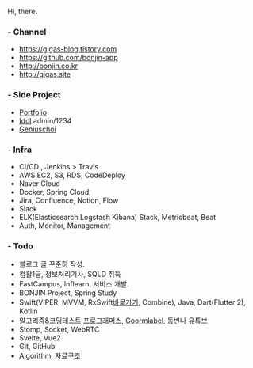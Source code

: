 Hi, there.

### - Channel
* https://gigas-blog.tistory.com
* https://github.com/bonjin-app
* http://bonjin.co.kr
* http://gigas.site

### - Side Project
* [Portfolio](http://gigas.synology.me:9090)
* [Idol](http://gigas.synology.me:9091) admin/1234
* [Geniuschoi](http://gigas.synology.me:7070/geniuschoi)

### - Infra
* CI/CD , Jenkins > Travis
* AWS EC2, S3, RDS, CodeDeploy
* Naver Cloud
* Docker, Spring Cloud,
* Jira, Confluence, Notion, Flow
* Slack
* ELK(Elasticsearch Logstash Kibana) Stack, Metricbeat, Beat
* Auth, Monitor, Management

### - Todo
* 블로그 글 꾸준히 작성.
* 컴활1급, 정보처리기사, SQLD 취득
* FastCampus, Inflearn, 서비스 개발.
* BONJIN Project, Spring Study
* Swift(VIPER, MVVM, RxSwift[바로가기](http://reactivex.io/), Combine), Java, Dart(Flutter 2), Kotlin
* 알고리즘&코딩테스트 [프로그래머스](https://programmers.co.kr/), [Goormlabel](https://level.goorm.io), 동빈나 유튜브
* Stomp, Socket, WebRTC
* Svelte, Vue2
* Git, GitHub
* Algorithm, 자료구조
